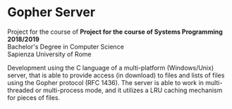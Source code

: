 # Gopher Server
Project for the course of **Project for the course of Systems Programming 2018/2019**\
Bachelor's Degree in Computer Science\
Sapienza University of Rome

Development using the C language of a multi-platform (Windows/Unix) server, that is able to provide access (in download) to files and lists of files using the Gopher protocol (RFC 1436).
The server is able to work in multi-threaded or multi-process mode, and it utilizes a LRU caching mechanism for pieces of files.
